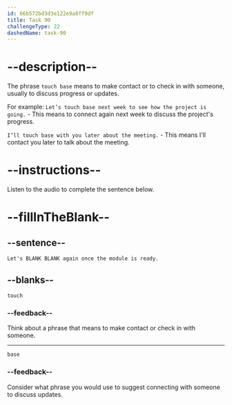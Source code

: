```yaml
---
id: 66b572bd3d3e122e9a8ff9df
title: Task 90
challengeType: 22
dashedName: task-90
---
```

<!-- (Audio) Anna: Let's touch base again once the module is ready. -->

# --description--

The phrase `touch base` means to make contact or to check in with someone, usually to discuss progress or updates.

For example:
`Let’s touch base next week to see how the project is going.` - This means to connect again next week to discuss the project's progress.

`I’ll touch base with you later about the meeting.` - This means I'll contact you later to talk about the meeting.

# --instructions--

Listen to the audio to complete the sentence below.

# --fillInTheBlank--

## --sentence--

`Let's BLANK BLANK again once the module is ready.`

## --blanks--

`touch`

### --feedback--

Think about a phrase that means to make contact or check in with someone.

---

`base`

### --feedback--

Consider what phrase you would use to suggest connecting with someone to discuss updates.

